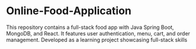 # Online-Food-Application
This repository contains a full-stack food app with Java Spring Boot, MongoDB, and React. It features user authentication, menu, cart, and order management. Developed as a learning project showcasing full-stack skills
